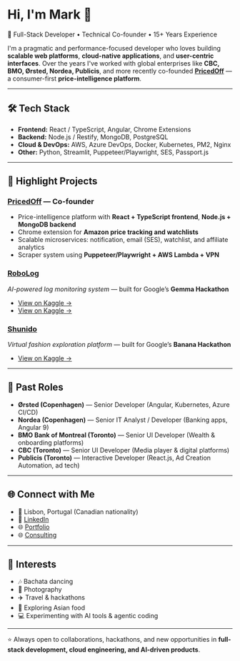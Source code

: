 # Hi, I'm Mark 👋

🚀 Full-Stack Developer • Technical Co-founder • 15+ Years Experience

I'm a pragmatic and performance-focused developer who loves building **scalable web platforms**, **cloud-native applications**, and **user-centric interfaces**. Over the years I've worked with global enterprises like **CBC, BMO, Ørsted, Nordea, Publicis**, and more recently co-founded **[PricedOff](https://pricedoff.com)** — a consumer-first **price-intelligence platform**.

---

## 🛠️ Tech Stack

- **Frontend:** React / TypeScript, Angular, Chrome Extensions
- **Backend:** Node.js / Restify, MongoDB, PostgreSQL
- **Cloud & DevOps:** AWS, Azure DevOps, Docker, Kubernetes, PM2, Nginx
- **Other:** Python, Streamlit, Puppeteer/Playwright, SES, Passport.js

---

## 🔨 Highlight Projects

### [PricedOff](https://pricedoff.com) — Co-founder
- Price-intelligence platform with **React + TypeScript frontend**, **Node.js + MongoDB backend**
- Chrome extension for **Amazon price tracking and watchlists**
- Scalable microservices: notification, email (SES), watchlist, and affiliate analytics
- Scraper system using **Puppeteer/Playwright + AWS Lambda + VPN**

### [RoboLog](https://github.com/Hilo-Inc/robolog)
*AI-powered log monitoring system* — built for Google’s **Gemma Hackathon**  
- [View on Kaggle →](https://github.com/Hilo-Inc/robolog)
- [View on Kaggle →](https://www.kaggle.com/competitions/google-gemma-3n-hackathon/writeups/robolog-ai-powered-log-monitoring-system)

### [Shunido](https://www.kaggle.com/competitions/banana/writeups/shunido-virtual-fashion-exploration)
*Virtual fashion exploration platform* — built for Google’s **Banana Hackathon**
- [View on Kaggle →](https://www.kaggle.com/competitions/banana/writeups/shunido-virtual-fashion-exploration)

---

## 💼 Past Roles

- **Ørsted (Copenhagen)** — Senior Developer (Angular, Kubernetes, Azure CI/CD)
- **Nordea (Copenhagen)** — Senior IT Analyst / Developer (Banking apps, Angular 9)
- **BMO Bank of Montreal (Toronto)** — Senior UI Developer (Wealth & onboarding platforms)
- **CBC (Toronto)** — Senior UI Developer (Media player & digital platforms)
- **Publicis (Toronto)** — Interactive Developer (React.js, Ad Creation Automation, ad tech)

---

## 🌐 Connect with Me

- 📍 Lisbon, Portugal (Canadian nationality)
- 💼 [LinkedIn](https://www.linkedin.com/in/markobradley)
- 🌐 [Portfolio](https://mb-hilo.github.io)
- 🌐 [Consulting](https://www.hilo.ca)

---

## 🎯 Interests

- 🎶 Bachata dancing
- 📸 Photography
- ✈️ Travel & hackathons
- 🍜 Exploring Asian food
- 💻 Experimenting with AI tools & agentic coding

---

⭐️ Always open to collaborations, hackathons, and new opportunities in **full-stack development, cloud engineering, and AI-driven products**.
